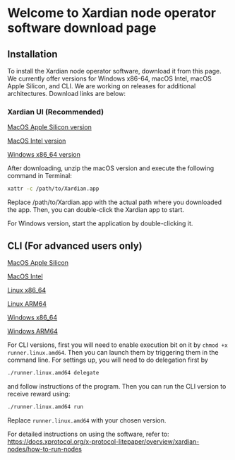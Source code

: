 # Welcome to Xardian node operator software download page

## Installation
To install the Xardian node operator software, download it from this page. We currently offer versions for Windows x86-64, macOS Intel, macOS Apple Silicon, and CLI. We are working on releases for additional architectures. Download links are below:

### Xardian UI (Recommended)

[MacOS Apple Silicon version](https://github.com/xprotocol-org/xardian/releases/latest/download/Xardian.app.arm64.zip)

[MacOS Intel version](https://github.com/xprotocol-org/xardian/releases/latest/download/Xardian.app.x86-64.zip)

[Windows x86_64 version](https://github.com/xprotocol-org/xardian/releases/latest/download/Xardian.x86-64.exe) 

After downloading, unzip the macOS version and execute the following command in Terminal:

```bash
xattr -c /path/to/Xardian.app
```

Replace /path/to/Xardian.app with the actual path where you downloaded the app. Then, you can double-click the Xardian app to start.

For Windows version, start the application by double-clicking it.

## CLI (For advanced users only)

[MacOS Apple Silicon](https://github.com/xprotocol-org/xardian/releases/latest/download/runner.darwin.arm64)

[MacOS Intel](https://github.com/xprotocol-org/xardian/releases/latest/download/runner.darwin.amd64)

[Linux x86_64](https://github.com/xprotocol-org/xardian/releases/latest/download/runner.linux.amd64)

[Linux ARM64](https://github.com/xprotocol-org/xardian/releases/latest/download/runner.linux.arm64)

[Windows x86_64](https://github.com/xprotocol-org/xardian/releases/latest/download/runner.windows.amd64.exe)

[Windows ARM64](https://github.com/xprotocol-org/xardian/releases/latest/download/runner.windows.arm64.exe)

For CLI versions, first you will need to enable execution bit on it by `chmod +x runner.linux.amd64`. Then you can launch them by triggering them in the command line. 
For settings up, you will need to do delegation first by 

```bash
./runner.linux.amd64 delegate
```
and follow instructions of the program. Then you can run the CLI version to receive reward using:

```bash
./runner.linux.amd64 run
```

Replace `runner.linux.amd64` with your chosen version.

For detailed instructions on using the software, refer to: https://docs.xprotocol.org/x-protocol-litepaper/overview/xardian-nodes/how-to-run-nodes
